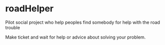 # roadHelper
Pilot social project who help peoples find somebody for help with the road trouble

Make ticket and wait for help or advice about solving your problem.
